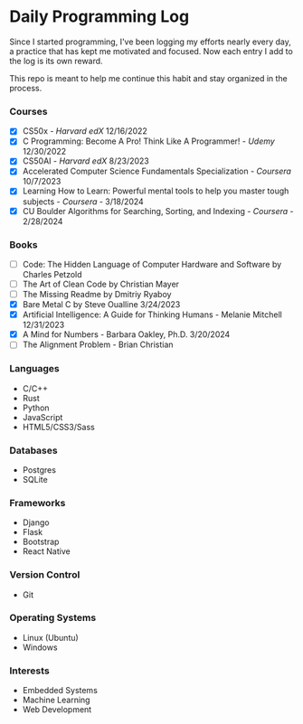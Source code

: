 # Daily Programming Log
Since I started programming, I've been logging my efforts
nearly every day, a practice that has kept me motivated
and focused. Now each entry I add to the log is its own reward.

This repo is meant to help me continue this habit and stay
organized in the process.

### Courses
- [x] CS50x - _Harvard edX_ 12/16/2022
- [x] C Programming: Become A Pro! Think Like A Programmer! - _Udemy_ 12/30/2022
- [x] CS50AI - _Harvard edX_ 8/23/2023
- [x] Accelerated Computer Science Fundamentals Specialization - _Coursera_  10/7/2023  
- [x] Learning How to Learn: Powerful mental tools to help you master tough subjects - _Coursera_ - 3/18/2024   
- [x] CU Boulder Algorithms for Searching, Sorting, and Indexing - _Coursera_ - 2/28/2024  

### Books
- [ ] Code: The Hidden Language of Computer Hardware and Software by Charles Petzold
- [ ] The Art of Clean Code by Christian Mayer
- [ ] The Missing Readme by Dmitriy Ryaboy
- [x] Bare Metal C by Steve Oualline 3/24/2023
- [x] Artificial Intelligence: A Guide for Thinking Humans - Melanie Mitchell 12/31/2023  
- [x] A Mind for Numbers - Barbara Oakley, Ph.D. 3/20/2024  
- [ ] The Alignment Problem - Brian Christian  

### Languages
- C/C++
- Rust
- Python
- JavaScript
- HTML5/CSS3/Sass

### Databases
- Postgres
- SQLite

### Frameworks 
- Django
- Flask
- Bootstrap
- React Native

### Version Control 
- Git

### Operating Systems 
- Linux (Ubuntu)
- Windows

### Interests
- Embedded Systems
- Machine Learning
- Web Development

